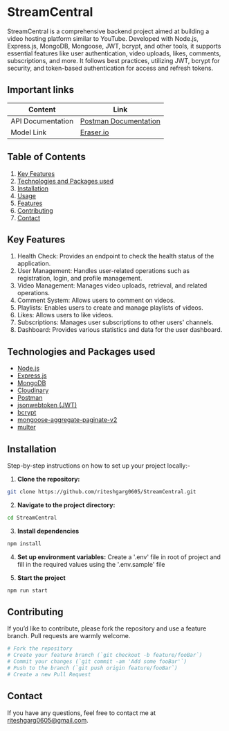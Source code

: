 # StreamCentral

StreamCentral is a comprehensive backend project aimed at building a video hosting platform similar to YouTube. Developed with Node.js, Express.js, MongoDB, Mongoose, JWT, bcrypt, and other tools, it supports essential features like user authentication, video uploads, likes, comments, subscriptions, and more. It follows best practices, utilizing JWT, bcrypt for security, and token-based authentication for access and refresh tokens.

## Important links

| Content           | Link                                                                                |
| ----------------- | ----------------------------------------------------------------------------------- |
| API Documentation | [Postman Documentation](https://documenter.getpostman.com/view/22903663/2sAXqtb23W) |
| Model Link        | [Eraser.io](https://app.eraser.io/workspace/ME1fTjkzV88KihKsnOny)                   |

## Table of Contents

1. [Key Features](#key-features)
2. [Technologies and Packages used](#technologies-and-packages-used)
3. [Installation](#installation)
4. [Usage](#usage)
5. [Features](#features)
6. [Contributing](#contributing)
7. [Contact](#contact)

## Key Features

1. Health Check: Provides an endpoint to check the health status of the application.
2. User Management: Handles user-related operations such as registration, login, and profile management.
3. Video Management: Manages video uploads, retrieval, and related operations.
4. Comment System: Allows users to comment on videos.
5. Playlists: Enables users to create and manage playlists of videos.
6. Likes: Allows users to like videos.
7. Subscriptions: Manages user subscriptions to other users' channels.
8. Dashboard: Provides various statistics and data for the user dashboard.

## Technologies and Packages used

- [Node.js](https://nodejs.org/en)
- [Express.js](https://expressjs.com/)
- [MongoDB](https://www.mongodb.com/)
- [Cloudinary](https://cloudinary.com/)
- [Postman](https://www.postman.com/)
- [jsonwebtoken (JWT)](https://www.npmjs.com/package/jsonwebtoken)
- [bcrypt](https://www.npmjs.com/package/bcrypt)
- [mongoose-aggregate-paginate-v2](https://www.npmjs.com/package/mongoose-aggregate-paginate-v2)
- [multer](https://www.npmjs.com/package/multer)

## Installation

Step-by-step instructions on how to set up your project locally:-

1. **Clone the repository:**

```bash
git clone https://github.com/riteshgarg0605/StreamCentral.git
```

2. **Navigate to the project directory:**

```bash
cd StreamCentral
```

3. **Install dependencies**

```bash
npm install
```

4. **Set up environment variables:** Create a '.env' file in root of project and fill in the required values using the '.env.sample' file

5. **Start the project**

```bash
npm run start
```

## Contributing

If you’d like to contribute, please fork the repository and use a feature branch. Pull requests are warmly welcome.

```bash
# Fork the repository
# Create your feature branch (`git checkout -b feature/fooBar`)
# Commit your changes (`git commit -am 'Add some fooBar'`)
# Push to the branch (`git push origin feature/fooBar`)
# Create a new Pull Request
```

## Contact

If you have any questions, feel free to contact me at [riteshgarg0605@gmail.com](mailto:riteshgarg0605@gmail.com).
